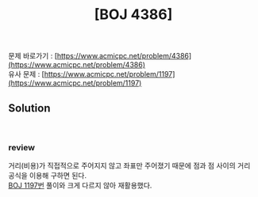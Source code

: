 ﻿---
toc: true
title:  "[BOJ 4386]"
last_modified_at:   2020-07-18
excerpt: "별자리 만들기"
categories: PS2020
image: "/images/4386.png"
sitemap :
  changefreq : weekly
  priority : 1.0
---
문제 바로가기 : [https://www.acmicpc.net/problem/4386](https://www.acmicpc.net/problem/4386)<br>
유사 문제 : [https://www.acmicpc.net/problem/1197](https://www.acmicpc.net/problem/1197)<br>

## Solution
<script src="https://gist.github.com/yooniversal/492f8757e0c4b50c97445b0bccf6c27b.js"></script>
<br>

### review

거리(비용)가 직접적으로 주어지지 않고 좌표만 주어졌기 때문에 점과 점 사이의 거리 공식을 이용해 구하면 된다.<br>
[BOJ 1197번](https://www.acmicpc.net/problem/1197) 풀이와 크게 다르지 않아 재활용했다.<br>

<script src="https://utteranc.es/client.js"
        repo="yooniversal/blog-comments"
        issue-term="pathname"
        theme="github-light"
        crossorigin="anonymous"
        async>
</script>
